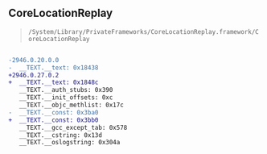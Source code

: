 ## CoreLocationReplay

> `/System/Library/PrivateFrameworks/CoreLocationReplay.framework/CoreLocationReplay`

```diff

-2946.0.20.0.0
-  __TEXT.__text: 0x18438
+2946.0.27.0.2
+  __TEXT.__text: 0x1848c
   __TEXT.__auth_stubs: 0x390
   __TEXT.__init_offsets: 0xc
   __TEXT.__objc_methlist: 0x17c
-  __TEXT.__const: 0x3ba0
+  __TEXT.__const: 0x3bb0
   __TEXT.__gcc_except_tab: 0x578
   __TEXT.__cstring: 0x13d
   __TEXT.__oslogstring: 0x304a

```
